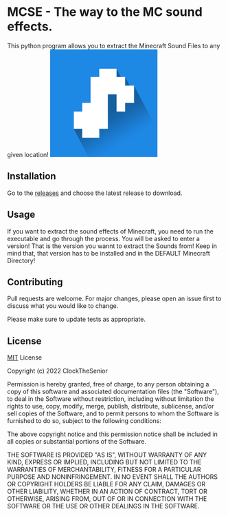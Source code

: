 # MCSE - The way to the MC sound effects. 

This python program allows you to extract the Minecraft Sound Files to any given location!
<img src="https://github.com/ClockTheSenior/MCSE/raw/main/iconblue.png" width="250" height="250">

## Installation

Go to the [releases](https://github.com/ClockTheSenior/MCSE/releases) and choose the latest release to download.

## Usage
If you want to extract the sound effects of Minecraft, you need to run the executable and  go through the process. You will be asked to enter a version! That is the version you wannt to extract the Sounds from! Keep in mind that, that version has to be installed and in the DEFAULT Minecraft Directory!

## Contributing
Pull requests are welcome. For major changes, please open an issue first to discuss what you would like to change.

Please make sure to update tests as appropriate.

## License
[MIT](https://choosealicense.com/licenses/mit/)
License

Copyright (c) 2022 ClockTheSenior

Permission is hereby granted, free of charge, to any person obtaining a copy
of this software and associated documentation files (the "Software"), to deal
in the Software without restriction, including without limitation the rights
to use, copy, modify, merge, publish, distribute, sublicense, and/or sell
copies of the Software, and to permit persons to whom the Software is
furnished to do so, subject to the following conditions:

The above copyright notice and this permission notice shall be included in all
copies or substantial portions of the Software.

THE SOFTWARE IS PROVIDED "AS IS", WITHOUT WARRANTY OF ANY KIND, EXPRESS OR
IMPLIED, INCLUDING BUT NOT LIMITED TO THE WARRANTIES OF MERCHANTABILITY,
FITNESS FOR A PARTICULAR PURPOSE AND NONINFRINGEMENT. IN NO EVENT SHALL THE
AUTHORS OR COPYRIGHT HOLDERS BE LIABLE FOR ANY CLAIM, DAMAGES OR OTHER
LIABILITY, WHETHER IN AN ACTION OF CONTRACT, TORT OR OTHERWISE, ARISING FROM,
OUT OF OR IN CONNECTION WITH THE SOFTWARE OR THE USE OR OTHER DEALINGS IN THE
SOFTWARE.
